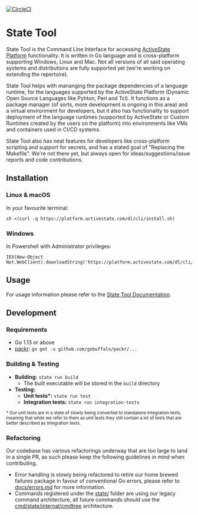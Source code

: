 [![CircleCI](https://circleci.com/gh/ActiveState/cli.svg?style=shield&circle-token=e439410d217d72704e82808bdc3bbe78b6ecbf21)](https://circleci.com/gh/ActiveState/cli)

# State Tool
State Tool is the Command Line Interface for accessing [ActiveState Platform](https://www.activestate.com/products/platform/) functionality. It is written in Go language and is cross-platform supporting Windows, Linux and Mac. Not all versions of all said operating systems and distributions are fully supported yet (we're working on extending the repertoire). 

State Tool helps with mananging the package dependencies of a language runtime, for the languages supported by the ActiveState Platform (Dynamic Open Source Languages like Pyhton, Perl and Tcl). It functions as a package manager (of sorts, more development is ongoing in this area) and a virtual environment for developers, but it also has functionality to support deployment of the language runtimes (supported by ActiveState or Custom Runtimes created by the users on the platform) into environments like VMs and containers used in CI/CD systems.

State Tool also has neat features for developers like cross-platform scripting and support for secrets, and has a stated goal of "Replacing the Makefile". We're not there yet, but always open for ideas/suggestions/issue reports and code contributions. 
 
## Installation

### Linux & macOS
In your favourite terminal:

```
sh <(curl -q https://platform.activestate.com/dl/cli/install.sh)
```

### Windows
In Powershell with Administrator privileges:

```
IEX(New-Object Net.WebClient).downloadString('https://platform.activestate.com/dl/cli/install.ps1')
```

## Usage

For usage information please refer to the [State Tool Documentation](http://docs.activestate.com/platform/state/).

## Development

### Requirements

* Go 1.13 or above
* [packr](https://github.com/gobuffalo/packr): `go get -u github.com/gobuffalo/packr/...`

### Building & Testing

* **Building:** `state run build`
   * The built executable will be stored in the `build` directory
* **Testing:**
   * **Unit tests\*:** `state run test`
   * **Integration tests:** `state run integration-tests`

<sup>
* Our unit tests are in a state of slowly being converted to standalone
 integration tests, meaning that while we refer to them as unit tests
 they still contain a lot of tests that are better described as integration tests.
</sup>

### Refactoring

Our codebase has various refactorings underway that are too large to land
in a single PR, as such please keep the following guidelines in mind when
contributing.

* Error handling is slowly being refactored to retire our home brewed
 failures package in favour of conventional Go errors, please refer to
 [docs/errors.md](docs/errors.md) for more information.
* Commands registered under the [state/](state/) folder are using our legacy
  command architecture, all future commands should use the
  [cmd/state/internal/cmdtree](cmd/state/internal/cmdtree) architecture.
